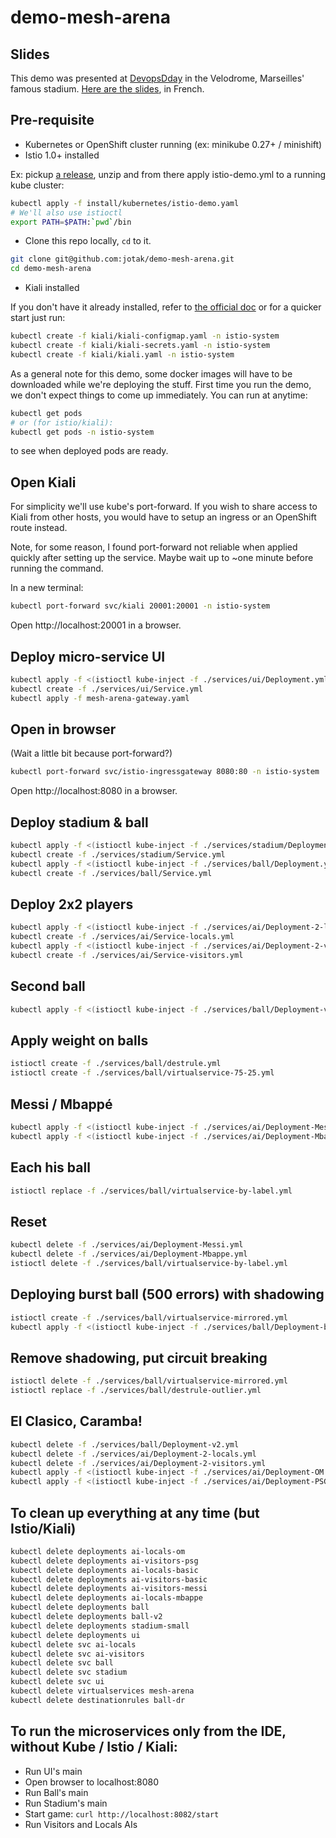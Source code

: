 # demo-mesh-arena

## Slides

This demo was presented at [DevopsDday](http://2018.devops-dday.com/) in the Velodrome, Marseilles' famous stadium.
[Here are the slides](https://docs.google.com/presentation/d/1PzRD3BquEI3Al6y2_vSrZqUY0AlJF54_uuWYhr81t5g), in French.

## Pre-requisite

- Kubernetes or OpenShift cluster running (ex: minikube 0.27+ / minishift)
- Istio 1.0+ installed

Ex: pickup [a release](https://github.com/istio/istio/releases/tag/1.0.3), unzip and from there apply istio-demo.yml to a running kube cluster:
```bash
kubectl apply -f install/kubernetes/istio-demo.yaml
# We'll also use istioctl
export PATH=$PATH:`pwd`/bin
```

- Clone this repo locally, `cd` to it.

```bash
git clone git@github.com:jotak/demo-mesh-arena.git
cd demo-mesh-arena
```

- Kiali installed

If you don't have it already installed, refer to [the official doc](https://www.kiali.io/gettingstarted/) or for a quicker start just run:

```bash
kubectl create -f kiali/kiali-configmap.yaml -n istio-system
kubectl create -f kiali/kiali-secrets.yaml -n istio-system
kubectl create -f kiali/kiali.yaml -n istio-system
```

As a general note for this demo, some docker images will have to be downloaded while we're deploying the stuff.
First time you run the demo, we don't expect things to come up immediately. You can run at anytime:

```bash
kubectl get pods
# or (for istio/kiali):
kubectl get pods -n istio-system
```

to see when deployed pods are ready.

## Open Kiali

For simplicity we'll use kube's port-forward.
If you wish to share access to Kiali from other hosts, you would have to setup an ingress or an OpenShift route instead.

Note, for some reason, I found port-forward not reliable when applied quickly after setting up the service.
Maybe wait up to ~one minute before running the command.

In a new terminal:

```bash
kubectl port-forward svc/kiali 20001:20001 -n istio-system
```

Open http://localhost:20001 in a browser.

## Deploy micro-service UI

```bash
kubectl apply -f <(istioctl kube-inject -f ./services/ui/Deployment.yml)
kubectl create -f ./services/ui/Service.yml
kubectl apply -f mesh-arena-gateway.yaml 
```

## Open in browser

(Wait a little bit because port-forward?)

```bash
kubectl port-forward svc/istio-ingressgateway 8080:80 -n istio-system
```

Open http://localhost:8080 in a browser.

## Deploy stadium & ball
```bash
kubectl apply -f <(istioctl kube-inject -f ./services/stadium/Deployment-Smaller.yml)
kubectl create -f ./services/stadium/Service.yml
kubectl apply -f <(istioctl kube-inject -f ./services/ball/Deployment.yml)
kubectl create -f ./services/ball/Service.yml
```

## Deploy 2x2 players
```bash
kubectl apply -f <(istioctl kube-inject -f ./services/ai/Deployment-2-locals.yml)
kubectl create -f ./services/ai/Service-locals.yml
kubectl apply -f <(istioctl kube-inject -f ./services/ai/Deployment-2-visitors.yml)
kubectl create -f ./services/ai/Service-visitors.yml
```

## Second ball
```bash
kubectl apply -f <(istioctl kube-inject -f ./services/ball/Deployment-v2.yml)
````

## Apply weight on balls
```bash
istioctl create -f ./services/ball/destrule.yml
istioctl create -f ./services/ball/virtualservice-75-25.yml
```

## Messi / Mbappé
```bash
kubectl apply -f <(istioctl kube-inject -f ./services/ai/Deployment-Messi.yml)
kubectl apply -f <(istioctl kube-inject -f ./services/ai/Deployment-Mbappe.yml)
```

## Each his ball
```bash
istioctl replace -f ./services/ball/virtualservice-by-label.yml
```

## Reset
```bash
kubectl delete -f ./services/ai/Deployment-Messi.yml
kubectl delete -f ./services/ai/Deployment-Mbappe.yml
istioctl delete -f ./services/ball/virtualservice-by-label.yml
```

## Deploying burst ball (500 errors) with shadowing
```bash
istioctl create -f ./services/ball/virtualservice-mirrored.yml
kubectl apply -f <(istioctl kube-inject -f ./services/ball/Deployment-burst.yml)
```

## Remove shadowing, put circuit breaking
```bash
istioctl delete -f ./services/ball/virtualservice-mirrored.yml
istioctl replace -f ./services/ball/destrule-outlier.yml
````

## El Clasico, Caramba!
```bash
kubectl delete -f ./services/ball/Deployment-v2.yml
kubectl delete -f ./services/ai/Deployment-2-locals.yml
kubectl delete -f ./services/ai/Deployment-2-visitors.yml
kubectl apply -f <(istioctl kube-inject -f ./services/ai/Deployment-OM.yml)
kubectl apply -f <(istioctl kube-inject -f ./services/ai/Deployment-PSG.yml)
```

## To clean up everything at any time (but Istio/Kiali)
```bash
kubectl delete deployments ai-locals-om
kubectl delete deployments ai-visitors-psg
kubectl delete deployments ai-locals-basic
kubectl delete deployments ai-visitors-basic
kubectl delete deployments ai-visitors-messi
kubectl delete deployments ai-locals-mbappe
kubectl delete deployments ball
kubectl delete deployments ball-v2
kubectl delete deployments stadium-small
kubectl delete deployments ui
kubectl delete svc ai-locals
kubectl delete svc ai-visitors
kubectl delete svc ball
kubectl delete svc stadium
kubectl delete svc ui
kubectl delete virtualservices mesh-arena
kubectl delete destinationrules ball-dr
```


## To run the microservices only from the IDE, without Kube / Istio / Kiali:

- Run UI's main
- Open browser to localhost:8080
- Run Ball's main
- Run Stadium's main
- Start game: ```curl http://localhost:8082/start```
- Run Visitors and Locals AIs
